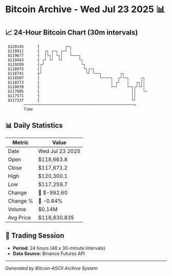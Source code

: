 # Bitcoin Archive - Wed Jul 23 2025 📊

## 📈 24-Hour Bitcoin Chart (30m intervals)

```
 $120145      ┤           ┌─┐                                  
 $119911      ┤  ┌┐ ┌─┐ ┌─┘ │                                  
 $119677      ┤  │└┐│ └┐│   └───┐                              
 $119443      ┤ ┌┘ └┘  └┘       └┐                             
 $119209      ┤┌┘                └┐                            
 $118975      ┤│                  └┐┌─┐                        
 $118741      ┼┘                   └┘ └──┐        ┌┐           
 $118507      ┤                          └────┐  ┌┘└─┐     ┌┐  
 $118273      ┤                               │ ┌┘   │   ┌┐││  
 $118039      ┤                               └─┘    └─┐┌┘└┘│  
 $117805      ┤                                        ││   └─ 
 $117571      ┤                                        ││      
 $117337      ┤                                        └┘      
        ────────────────────────────────────────────────→
        Time
```

## 📊 Daily Statistics

| Metric | Value |
|--------|-------|
| Date | Wed Jul 23 2025 |
| Open | $118,663.8 |
| Close | $117,671.2 |
| High | $120,300.1 |
| Low | $117,259.7 |
| Change | 🔴 $-992.60 |
| Change % | 🔴 -0.84% |
| Volume | $0.14M |
| Avg Price | $118,830.835 |

## 📅 Trading Session

- **Period:** 24 hours (48 x 30-minute intervals)
- **Data Source:** Binance Futures API

---
*Generated by Bitcoin-ASCII Archive System*
